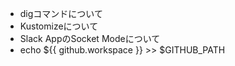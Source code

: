 - digコマンドについて
- Kustomizeについて
- Slack AppのSocket Modeについて
- echo ${{ github.workspace }} >> $GITHUB_PATH